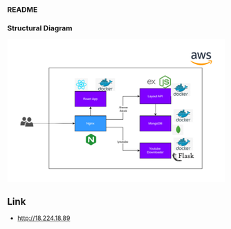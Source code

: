 ### README 

### Structural Diagram 
![Structural Diagram](https://github.com/Oscar-Yik/Grid-Thing/blob/main/assets/Grid-Thing_Structural_Diagram.svg)

## Link 
- http://18.224.18.89

